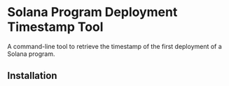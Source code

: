 # Solana Program Deployment Timestamp Tool

A command-line tool to retrieve the timestamp of the first deployment of a Solana program.

## Installation 